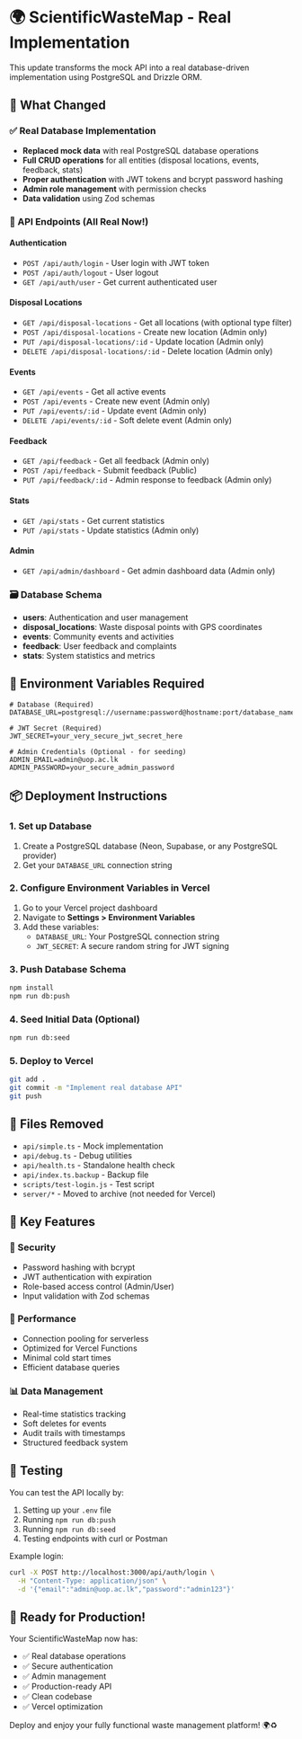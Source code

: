# 🌍 ScientificWasteMap - Real Implementation

This update transforms the mock API into a real database-driven implementation using PostgreSQL and Drizzle ORM.

## 🚀 What Changed

### ✅ Real Database Implementation

- **Replaced mock data** with real PostgreSQL database operations
- **Full CRUD operations** for all entities (disposal locations, events, feedback, stats)
- **Proper authentication** with JWT tokens and bcrypt password hashing
- **Admin role management** with permission checks
- **Data validation** using Zod schemas

### 🔧 API Endpoints (All Real Now!)

#### Authentication

- `POST /api/auth/login` - User login with JWT token
- `POST /api/auth/logout` - User logout
- `GET /api/auth/user` - Get current authenticated user

#### Disposal Locations

- `GET /api/disposal-locations` - Get all locations (with optional type filter)
- `POST /api/disposal-locations` - Create new location (Admin only)
- `PUT /api/disposal-locations/:id` - Update location (Admin only)
- `DELETE /api/disposal-locations/:id` - Delete location (Admin only)

#### Events

- `GET /api/events` - Get all active events
- `POST /api/events` - Create new event (Admin only)
- `PUT /api/events/:id` - Update event (Admin only)
- `DELETE /api/events/:id` - Soft delete event (Admin only)

#### Feedback

- `GET /api/feedback` - Get all feedback (Admin only)
- `POST /api/feedback` - Submit feedback (Public)
- `PUT /api/feedback/:id` - Admin response to feedback (Admin only)

#### Stats

- `GET /api/stats` - Get current statistics
- `PUT /api/stats` - Update statistics (Admin only)

#### Admin

- `GET /api/admin/dashboard` - Get admin dashboard data (Admin only)

### 🗃️ Database Schema

- **users**: Authentication and user management
- **disposal_locations**: Waste disposal points with GPS coordinates
- **events**: Community events and activities
- **feedback**: User feedback and complaints
- **stats**: System statistics and metrics

## 🔧 Environment Variables Required

```env
# Database (Required)
DATABASE_URL=postgresql://username:password@hostname:port/database_name

# JWT Secret (Required)
JWT_SECRET=your_very_secure_jwt_secret_here

# Admin Credentials (Optional - for seeding)
ADMIN_EMAIL=admin@uop.ac.lk
ADMIN_PASSWORD=your_secure_admin_password
```

## 📦 Deployment Instructions

### 1. Set up Database

1. Create a PostgreSQL database (Neon, Supabase, or any PostgreSQL provider)
2. Get your `DATABASE_URL` connection string

### 2. Configure Environment Variables in Vercel

1. Go to your Vercel project dashboard
2. Navigate to **Settings > Environment Variables**
3. Add these variables:
   - `DATABASE_URL`: Your PostgreSQL connection string
   - `JWT_SECRET`: A secure random string for JWT signing

### 3. Push Database Schema

```bash
npm install
npm run db:push
```

### 4. Seed Initial Data (Optional)

```bash
npm run db:seed
```

### 5. Deploy to Vercel

```bash
git add .
git commit -m "Implement real database API"
git push
```

## 🧹 Files Removed

- `api/simple.ts` - Mock implementation
- `api/debug.ts` - Debug utilities
- `api/health.ts` - Standalone health check
- `api/index.ts.backup` - Backup file
- `scripts/test-login.js` - Test script
- `server/*` - Moved to archive (not needed for Vercel)

## 🎯 Key Features

### 🔐 Security

- Password hashing with bcrypt
- JWT authentication with expiration
- Role-based access control (Admin/User)
- Input validation with Zod schemas

### 🚀 Performance

- Connection pooling for serverless
- Optimized for Vercel Functions
- Minimal cold start times
- Efficient database queries

### 📊 Data Management

- Real-time statistics tracking
- Soft deletes for events
- Audit trails with timestamps
- Structured feedback system

## 🧪 Testing

You can test the API locally by:

1. Setting up your `.env` file
2. Running `npm run db:push`
3. Running `npm run db:seed`
4. Testing endpoints with curl or Postman

Example login:

```bash
curl -X POST http://localhost:3000/api/auth/login \
  -H "Content-Type: application/json" \
  -d '{"email":"admin@uop.ac.lk","password":"admin123"}'
```

## 🎉 Ready for Production!

Your ScientificWasteMap now has:

- ✅ Real database operations
- ✅ Secure authentication
- ✅ Admin management
- ✅ Production-ready API
- ✅ Clean codebase
- ✅ Vercel optimization

Deploy and enjoy your fully functional waste management platform! 🌍♻️
